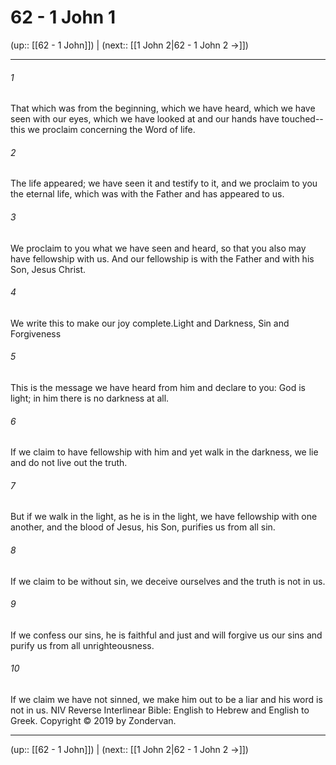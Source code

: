 # 62 - 1 John 1

(up:: [[62 - 1 John]]) | (next:: [[1 John 2|62 - 1 John 2 →]])

***


###### 1 
That which was from the beginning, which we have heard, which we have seen with our eyes, which we have looked at and our hands have touched--this we proclaim concerning the Word of life. 

###### 2 
The life appeared; we have seen it and testify to it, and we proclaim to you the eternal life, which was with the Father and has appeared to us. 

###### 3 
We proclaim to you what we have seen and heard, so that you also may have fellowship with us. And our fellowship is with the Father and with his Son, Jesus Christ. 

###### 4 
We write this to make our joy complete.Light and Darkness, Sin and Forgiveness 

###### 5 
This is the message we have heard from him and declare to you: God is light; in him there is no darkness at all. 

###### 6 
If we claim to have fellowship with him and yet walk in the darkness, we lie and do not live out the truth. 

###### 7 
But if we walk in the light, as he is in the light, we have fellowship with one another, and the blood of Jesus, his Son, purifies us from all sin. 

###### 8 
If we claim to be without sin, we deceive ourselves and the truth is not in us. 

###### 9 
If we confess our sins, he is faithful and just and will forgive us our sins and purify us from all unrighteousness. 

###### 10 
If we claim we have not sinned, we make him out to be a liar and his word is not in us. NIV Reverse Interlinear Bible: English to Hebrew and English to Greek. Copyright © 2019 by Zondervan.

***

(up:: [[62 - 1 John]]) | (next:: [[1 John 2|62 - 1 John 2 →]])
